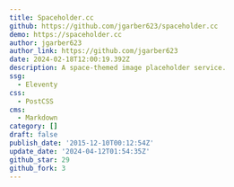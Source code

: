 ```yaml
---
title: Spaceholder.cc
github: https://github.com/jgarber623/spaceholder.cc
demo: https://spaceholder.cc
author: jgarber623
author_link: https://github.com/jgarber623
date: 2024-02-18T12:00:19.392Z
description: A space-themed image placeholder service.
ssg:
  - Eleventy
css:
  - PostCSS
cms:
  - Markdown
category: []
draft: false
publish_date: '2015-12-10T00:12:54Z'
update_date: '2024-04-12T01:54:35Z'
github_star: 29
github_fork: 3
---
```

